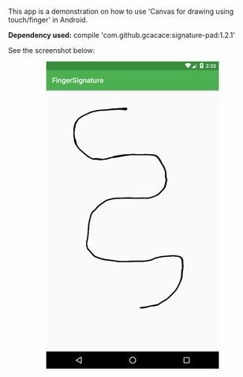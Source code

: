 This app is a demonstration on how to use 'Canvas for drawing using touch/finger' in Android.<br />

<b>Dependency used:</b> compile 'com.github.gcacace:signature-pad:1.2.1'<br />

See the screenshot below:<br />

<p align="center">
  <img src="https://github.com/CodeSpurt/FingerSignature/blob/master/app/src/main/res/drawable/screenshot_1.png" width="350"/>
</p>
